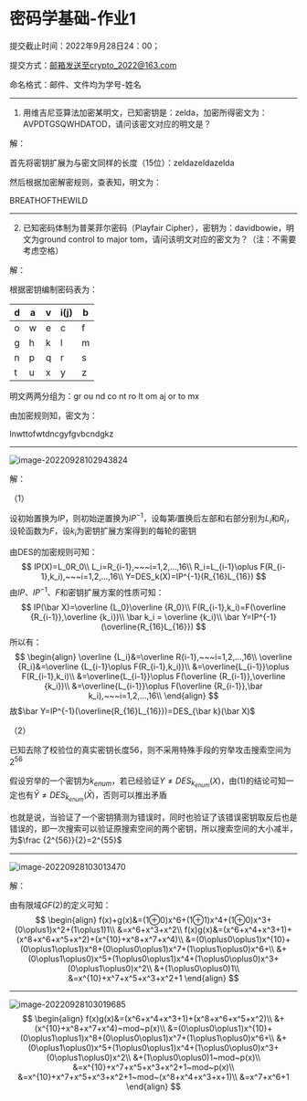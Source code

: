 # 密码学基础-作业1

提交截止时间：2022年9月28日24：00；

提交方式：邮箱发送至crypto_2022@163.com

命名格式：邮件、文件均为学号-姓名

---

1. 用维吉尼亚算法加密某明文，已知密钥是：zelda，加密所得密文为：AVPDTGSQWHDATOD，请问该密文对应的明文是？

解：

首先将密钥扩展为与密文同样的长度（15位）：zeldazeldazelda

然后根据加密解密规则，查表知，明文为：

BREATHOFTHEWILD

---

2. 已知密码体制为普莱菲尔密码（Playfair Cipher），密钥为：davidbowie，明文为ground control to major tom，请问该明文对应的密文为？（注：不需要考虑空格）

解：

根据密钥编制密码表为：

| d    | a    | v    | i(j) | b    |
| ---- | ---- | ---- | ---- | ---- |
| o    | w    | e    | c    | f    |
| g    | h    | k    | l    | m    |
| n    | p    | q    | r    | s    |
| t    | u    | x    | y    | z    |

明文两两分组为：gr ou nd co nt ro lt om aj or to mx

由加密规则知，密文为：

lnwttofwtdncgyfgvbcndgkz

---

![image-20220928102943824](%E4%BD%9C%E4%B8%9A%E4%B8%80.assets/image-20220928102943824.png)

解：

（1）

设初始置换为$IP$，则初始逆置换为$IP^{-1}$，设每第$i$置换后左部和右部分别为$L_{i}$和$R_{i}$，设轮函数为$F$，设$k_i$为密钥扩展方案得到的每轮的密钥

由DES的加密规则可知：
$$
IP(X)=L_0R_0\\
L_i=R_{i-1},~~~i=1,2,...,16\\
R_i=L_{i-1}\oplus F(R_{i-1},k_i),~~~i=1,2,...,16\\
Y=DES_k(X)=IP^{-1}(R_{16}L_{16})
$$
由$IP$、$IP^{-1}$、$F$和密钥扩展方案的性质可知：
$$
IP(\bar X)=\overline {L_0}\overline {R_0}\\
F(R_{i-1},k_i)=F(\overline {R_{i-1}},\overline {k_i})\\
\bar k_i = \overline {k_i}\\
\bar Y=IP^{-1}(\overline{R_{16}L_{16}})
$$
所以有：
$$
\begin{align}
\overline {L_i}&=\overline R{i-1},~~~i=1,2,...,16\\
\overline {R_i}&=\overline {L_{i-1}\oplus F(R_{i-1},k_i)}\\
&=\overline{L_{i-1}}\oplus F(R_{i-1},k_i)\\
&=\overline{L_{i-1}}\oplus F(\overline {R_{i-1}},\overline {k_i})\\
&=\overline{L_{i-1}}\oplus F(\overline {R_{i-1}},\bar k_i),~~~i=1,2,...,16\\
\end{align}
$$
故$\bar Y=IP^{-1}(\overline{R_{16}L_{16}})=DES_{\bar k}(\bar X)$

（2）

已知去除了校验位的真实密钥长度56，则不采用特殊手段的穷举攻击搜索空间为$2^{56}$

假设穷举的一个密钥为$k_{enum}$，若已经验证$Y\ne DES_{k_{enum}}(X)$，由(1)的结论可知一定也有$\bar Y\ne DES_{\bar k_{enum}}(\bar X)$，否则可以推出矛盾

也就是说，当验证了一个密钥猜测为错误时，同时也验证了该错误密钥取反后也是错误的，即一次搜索可以验证原搜索空间的两个密钥，所以搜索空间的大小减半，为$\frac {2^{56}}{2}=2^{55}$

---

![image-20220928103013470](%E4%BD%9C%E4%B8%9A%E4%B8%80.assets/image-20220928103013470.png)

解：

由有限域$GF(2)$的定义可知：
$$
\begin{align}
f(x)+g(x)&=(1⊕0)x^6+(1⊕1)x^4+(1⊕0)x^3+(0\oplus1)x^2+(1\oplus1)1\\
&=x^6+x^3+x^2\\
f(x)g(x)&=(x^6+x^4+x^3+1)+(x^8+x^6+x^5+x^2)+(x^{10}+x^8+x^7+x^4)\\
&=(0\oplus0\oplus1)x^{10}+(0\oplus1\oplus1)x^8+(0\oplus0\oplus1)x^7+(1\oplus1\oplus0)x^6+\\
&+(0\oplus1\oplus0)x^5+(1\oplus0\oplus1)x^4+(1\oplus0\oplus0)x^3+(0\oplus1\oplus0)x^2\\
&+(1\oplus0\oplus0)1\\
&=x^{10}+x^7+x^5+x^3+x^2+1
\end{align}
$$


---

![image-20220928103019685](%E4%BD%9C%E4%B8%9A%E4%B8%80.assets/image-20220928103019685.png)
$$
\begin{align}
f(x)g(x)&=(x^6+x^4+x^3+1)+(x^8+x^6+x^5+x^2)\\
&+(x^{10}+x^8+x^7+x^4)~mod~p(x)\\
&=(0\oplus0\oplus1)x^{10}+(0\oplus1\oplus1)x^8+(0\oplus0\oplus1)x^7+(1\oplus1\oplus0)x^6+\\
&+(0\oplus1\oplus0)x^5+(1\oplus0\oplus1)x^4+(1\oplus0\oplus0)x^3+(0\oplus1\oplus0)x^2\\
&+(1\oplus0\oplus0)1~mod~p(x)\\
&=x^{10}+x^7+x^5+x^3+x^2+1~mod~p(x)\\
&=x^{10}+x^7+x^5+x^3+x^2+1~mod~(x^8+x^4+x^3+x+1)\\
&=x^7+x^6+1
\end{align}
$$












